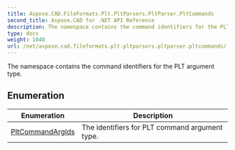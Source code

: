 ```yaml
---
title: Aspose.CAD.FileFormats.Plt.PltParsers.PltParser.PltCommands
second_title: Aspose.CAD for .NET API Reference
description: The namespace contains the command identifiers for the PLT argument type
type: docs
weight: 1040
url: /net/aspose.cad.fileformats.plt.pltparsers.pltparser.pltcommands/
---
```

The namespace contains the command identifiers for the PLT argument type.

## Enumeration

| Enumeration | Description |
| --- | --- |
| [PltCommandArgIds](./pltcommandargids/) | The identifiers for PLT command argument type. |


